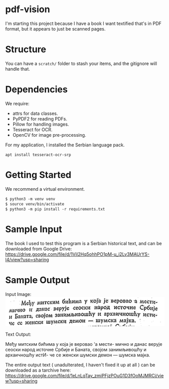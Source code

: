 # pdf-vision

I'm starting this project because I have a book I want textified that's in PDF format, but it appears to just be scanned pages.

# Structure

You can have a `scratch/` folder to stash your items, and the gitignore will handle that.

# Dependencies

We require:
- attrs for data classes.
- PyPDF2 for reading PDFs.
- Pillow for handling images.
- Tesseract for OCR.
- OpenCV for image pre-processing.

For my application, I installed the Serbian language pack.

```
apt install tesseract-ocr-srp
```

# Getting Started

We recommend a virtual environment.

```
$ python3 -m venv venv
$ source venv/bin/activate
$ python3 -m pip install -r requirements.txt
```

# Sample Input

The book I used to test this program is a Serbian historical text, and can be downloaded from Google Drive:
https://drive.google.com/file/d/1ViI2Hq5ohhPO1pM-u_i2Lv3MAUrYS-l4/view?usp=sharing

# Sample Output

Input Image:
![A paragraph in Cyrillic.](media/cropped-text.png)


Text Output:

Међу митским бићима у која је веровао 'а мести-
мично и данас верује сеоски народ источне Србије
и Баната, својом занимљивошћу и архаичношћу истИ-
че се женски шумски демон — шумска мајка.

The entire output text ( unadulterated, I haven't fixed it up at all ) can be downloaded as a tarchive here:
https://drive.google.com/file/d/1eLnLqTay_zmiPFjzPOuG1D3fOoMJMRCi/view?usp=sharing